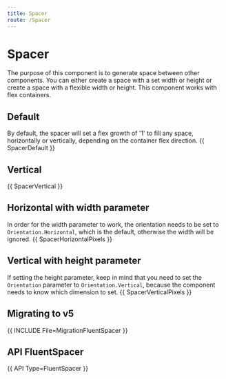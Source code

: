 ```yaml
---
title: Spacer
route: /Spacer
---
```


# Spacer
The purpose of this component is to generate space between other components. You can either create
a space with a set width or height or create a space with a flexible width or height. This component works with flex containers.

## Default
By default, the spacer will set a flex growth of '1' to fill any space, horizontally or vertically, depending on the container flex direction.
{{ SpacerDefault }}

## Vertical
{{ SpacerVertical }}

## Horizontal with width parameter
In order for the width parameter to work, the orientation needs to be set to `Orientation.Horizontal`, which is the default, otherwise the width will be ignored.
{{ SpacerHorizontalPixels }}

## Vertical with height parameter
If setting the height parameter, keep in mind that you need to set the `Orientation` parameter to `Orientation.Vertical`, because the component needs to know which dimension to set.
{{ SpacerVerticalPixels }}

## Migrating to v5
{{ INCLUDE File=MigrationFluentSpacer }}

##  API FluentSpacer

{{ API Type=FluentSpacer }}
